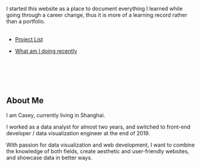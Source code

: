 <!-- # Welcome to the Lane -->
<br/>
I started this website as a place to document everything I learned while going through a career change,
thus it is more of a learning record rather than a portfolio.
<br/><br/>

-   [Project List](project.md)
<!-- - [Personalized Data Science Learning Path](post/main.md) -->
-   [What am I doing recently](now.md)

<br/><br/><br/><br/>

## About Me

I am Casey, currently living in Shanghai.

I worked as a data analyst for almost two years, and switched to front-end developer / data visualization engineer at the end of 2019.

With passion for data visualization and web development, I want to combine the knowledge of both fields, create aesthetic and user-friendly websites, and showcase data in better ways.
